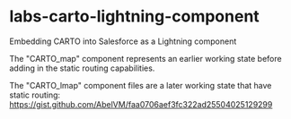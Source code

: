 # labs-carto-lightning-component
Embedding CARTO into Salesforce as a Lightning component

The "CARTO_map" component represents an earlier working state before adding in the static routing capabilities.

The "CARTO_lmap" component files are a later working state that have static routing: https://gist.github.com/AbelVM/faa0706aef3fc322ad25504025129299
